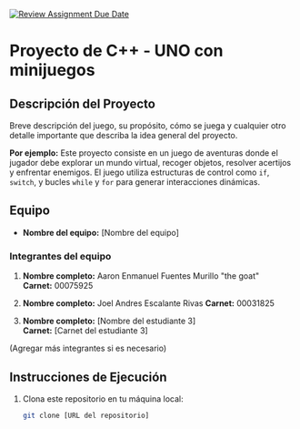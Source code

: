 [![Review Assignment Due Date](https://classroom.github.com/assets/deadline-readme-button-22041afd0340ce965d47ae6ef1cefeee28c7c493a6346c4f15d667ab976d596c.svg)](https://classroom.github.com/a/mi1WNrHU)
# Proyecto de C++ - UNO con minijuegos

## Descripción del Proyecto

Breve descripción del juego, su propósito, cómo se juega y cualquier otro detalle importante que describa la idea general del proyecto.

**Por ejemplo:**
Este proyecto consiste en un juego de aventuras donde el jugador debe explorar un mundo virtual, recoger objetos, resolver acertijos y enfrentar enemigos. El juego utiliza estructuras de control como `if`, `switch`, y bucles `while` y `for` para generar interacciones dinámicas.

## Equipo

- **Nombre del equipo:** [Nombre del equipo]

### Integrantes del equipo

1. **Nombre completo:** Aaron Enmanuel Fuentes Murillo "the goat"  
   **Carnet:** 00075925

2. **Nombre completo:** Joel Andres Escalante Rivas 
   **Carnet:** 00031825

3. **Nombre completo:** [Nombre del estudiante 3]  
   **Carnet:** [Carnet del estudiante 3]

(Agregar más integrantes si es necesario)

## Instrucciones de Ejecución

1. Clona este repositorio en tu máquina local:
   ```bash
   git clone [URL del repositorio]
